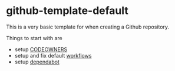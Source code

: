 # github-template-default

This is a very basic template for when creating a Github repository. 

Things to start with are

* setup [CODEOWNERS](https://docs.github.com/en/repositories/managing-your-repositorys-settings-and-features/customizing-your-repository/about-code-owners)
* setup and fix default [workflows](https://docs.github.com/en/actions/using-workflows)
* setup [dependabot](https://inventory.internal.coop/docs/default/system/cloud-platform/dev_build_deploy/github/guide_github_dependabot/)

